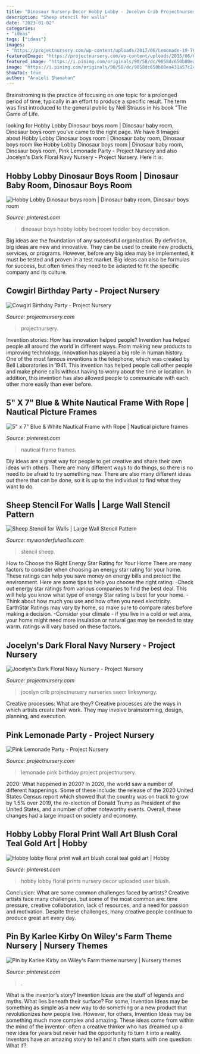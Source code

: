 ```yaml
---
title: "Dinosaur Nursery Decor Hobby Lobby - Jocelyn Crib Projectnursery Nurseries Seem Linksynergy"
description: "Sheep stencil for walls"
date: "2023-01-02"
categories:
- "ideas"
tags: ["ideas"]
images:
- "https://projectnursery.com/wp-content/uploads/2017/06/Lemonade-19-768x1024.jpg"
featuredImage: "https://projectnursery.com/wp-content/uploads/2015/06/Cowgirl-Birthday-Party8.1-1024x682.jpg"
featured_image: "https://i.pinimg.com/originals/90/58/dc/9058dc650b80ea431a57c2475200d51d.jpg"
image: "https://i.pinimg.com/originals/90/58/dc/9058dc650b80ea431a57c2475200d51d.jpg"
ShowToc: true
author: "Araceli Shanahan"
---
```



Brainstroming is the practice of focusing on one topic for a prolonged period of time, typically in an effort to produce a specific result. The term was first introduced to the general public by Neil Strauss in his book "The Game of Life.

	

		
looking for Hobby Lobby Dinosaur boys room | Dinosaur baby room, Dinosaur boys room you've came to the right page. We have 8 Images about Hobby Lobby Dinosaur boys room | Dinosaur baby room, Dinosaur boys room like Hobby Lobby Dinosaur boys room | Dinosaur baby room, Dinosaur boys room, Pink Lemonade Party - Project Nursery and also Jocelyn&#039;s Dark Floral Navy Nursery - Project Nursery. Here it is:
		
    
## Hobby Lobby Dinosaur Boys Room | Dinosaur Baby Room, Dinosaur Boys Room

<img loading=lazy src="https://i.pinimg.com/originals/57/b7/a8/57b7a8dabe98ee616ccafae6a76ed92c.jpg" onerror="this.onerror=null;this.src='https://tse4.mm.bing.net/th?id=OIP.JdMr9Nlsm8INfi9kcJI30wHaJ4&amp;pid=15.1';" alt="Hobby Lobby Dinosaur boys room | Dinosaur baby room, Dinosaur boys room">

_Source: pinterest.com_

>dinosaur boys hobby lobby bedroom toddler boy decoration. 

	

Big ideas are the foundation of any successful organization. By definition, big ideas are new and innovative. They can be used to create new products, services, or programs. However, before any big idea may be implemented, it must be tested and proven in a test market. Big ideas can also be formulas for success, but often times they need to be adapted to fit the specific company and its culture.

    
## Cowgirl Birthday Party - Project Nursery

<img loading=lazy src="https://projectnursery.com/wp-content/uploads/2015/06/Cowgirl-Birthday-Party8.1-1024x682.jpg" onerror="this.onerror=null;this.src='https://tse2.mm.bing.net/th?id=OIP.pwisxd9CvjzvXJc_P7LwiQHaE7&amp;pid=15.1';" alt="Cowgirl Birthday Party - Project Nursery">

_Source: projectnursery.com_

>projectnursery. 

	

Invention stories: How has innovation helped people?
Invention has helped people all around the world in different ways. From making new products to improving technology, innovation has played a big role in human history. One of the most famous inventions is the telephone, which was created by Bell Laboratories in 1941. This invention has helped people call other people and make phone calls without having to worry about the time or location. In addition, this invention has also allowed people to communicate with each other more easily than ever before.

    
## 5&quot; X 7&quot; Blue &amp; White Nautical Frame With Rope | Nautical Picture Frames

<img loading=lazy src="https://i.pinimg.com/736x/55/27/d8/5527d8944c5192afe3ec4a788f0f86a1--personal-shopping-nautical-nursery.jpg" onerror="this.onerror=null;this.src='https://tse3.mm.bing.net/th?id=OIP.yf2tjGySUwnB9sVY0URYTQAAAA&amp;pid=15.1';" alt="5&quot; x 7&quot; Blue &amp; White Nautical Frame with Rope | Nautical picture frames">

_Source: pinterest.com_

>nautical frame frames. 

	

Diy ideas are a great way for people to get creative and share their own ideas with others. There are many different ways to do things, so there is no need to be afraid to try something new. There are also many different ideas out there that can be done, so it is up to the individual to find what they want to do.

    
## Sheep Stencil For Walls | Large Wall Stencil Pattern

<img loading=lazy src="http://cdn.shopify.com/s/files/1/0209/7756/products/sheep-stencil_1_grande.gif?v=1484069835" onerror="this.onerror=null;this.src='https://tse1.mm.bing.net/th?id=OIP.SY8O5bORJwur0dG9RazMpAHaHa&amp;pid=15.1';" alt="Sheep Stencil for Walls | Large Wall Stencil Pattern">

_Source: mywonderfulwalls.com_

>stencil sheep. 

	

How to Choose the Right Energy Star Rating for Your Home
There are many factors to consider when choosing an energy star rating for your home. These ratings can help you save money on energy bills and protect the environment. Here are some tips to help you choose the right rating:
-Check out energy star ratings from various companies to find the best deal. This will help you know what type of energy Star rating is best for your home.
-Think about how much you use and how often you need electricity. EarthStar Ratings may vary by home, so make sure to compare rates before making a decision.
-Consider your climate - if you live in a cold or wet area, your home might need more insulation or natural gas may be needed to stay warm. ratings will vary based on these factors.

    
## Jocelyn&#039;s Dark Floral Navy Nursery - Project Nursery

<img loading=lazy src="https://projectnursery.com/wp-content/uploads/2017/04/Floral-Baby-Bedding-768x1024.jpg" onerror="this.onerror=null;this.src='https://tse1.mm.bing.net/th?id=OIP.FCnm0pH4SwczegwS5NH8UADYEg&amp;pid=15.1';" alt="Jocelyn&#039;s Dark Floral Navy Nursery - Project Nursery">

_Source: projectnursery.com_

>jocelyn crib projectnursery nurseries seem linksynergy. 

	

Creative processes: What are they?
Creative processes are the ways in which artists create their work. They may involve brainstorming, design, planning, and execution.

    
## Pink Lemonade Party - Project Nursery

<img loading=lazy src="https://projectnursery.com/wp-content/uploads/2017/06/Lemonade-19-768x1024.jpg" onerror="this.onerror=null;this.src='https://tse3.mm.bing.net/th?id=OIP.58msf08W4h5ygbQ9zcQxGAHaJ4&amp;pid=15.1';" alt="Pink Lemonade Party - Project Nursery">

_Source: projectnursery.com_

>lemonade pink birthday project projectnursery. 

	

2020: What happened in 2020?
In 2020, the world saw a number of different happenings. Some of these include: the release of the 2020 United States Census report which showed that the country was on track to grow by 1.5% over 2019, the re-election of Donald Trump as President of the United States, and a number of other noteworthy events. Overall, these changes had a large impact on society and economy.

    
## Hobby Lobby Floral Print Wall Art Blush Coral Teal Gold Art | Hobby

<img loading=lazy src="https://i.pinimg.com/736x/69/e3/05/69e30518ee097b9285d6cc7d7c1f6de9.jpg" onerror="this.onerror=null;this.src='https://tse1.mm.bing.net/th?id=OIP.nDIMW-iXgwNmEkI7L0zm-wC7FN&amp;pid=15.1';" alt="Hobby lobby floral print wall art blush coral teal gold art | Hobby">

_Source: pinterest.com_

>hobby lobby floral prints nursery decor uploaded user blush. 

	

Conclusion: What are some common challenges faced by artists?
Creative artists face many challenges, but some of the most common are: time pressure, creative collaboration, lack of resources, and a need for passion and motivation. Despite these challenges, many creative people continue to produce great art every day.

    
## Pin By Karlee Kirby On Wiley&#039;s Farm Theme Nursery | Nursery Themes

<img loading=lazy src="https://i.pinimg.com/originals/90/58/dc/9058dc650b80ea431a57c2475200d51d.jpg" onerror="this.onerror=null;this.src='https://tse4.mm.bing.net/th?id=OIP.v6V_iSA0WDP8N5vimCBI6wHaJ4&amp;pid=15.1';" alt="Pin by Karlee Kirby on Wiley&#039;s Farm theme nursery | Nursery themes">

_Source: pinterest.com_

>. 

	

What is the inventor’s story?
Invention Ideas are the stuff of legends and myths. What lies beneath their surface? For some, Invention Ideas may be something as simple as a new way to do something or a new product that revolutionizes how people live. However, for others, Invention Ideas may be something much more complex and amazing. These ideas come from within the mind of the inventor- often a creative thinker who has dreamed up a new idea for years but never had the opportunity to turn it into a reality. Inventors have an amazing story to tell and it often starts with one question: What if?

